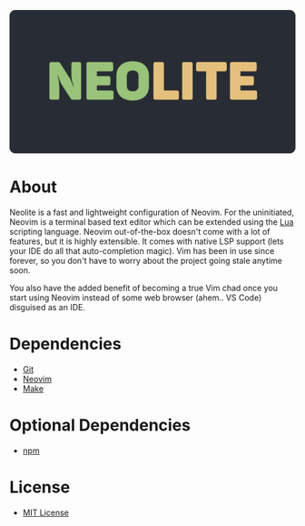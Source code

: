 ![neolite.png](blob/neolite.png)

# About

Neolite is a fast and lightweight configuration of Neovim. For the uninitiated, Neovim is a terminal based text editor which can be extended using the [Lua](https://www.lua.org/about.html) scripting language. Neovim out-of-the-box doesn't come with a lot of features, but it is highly extensible. It comes with native LSP support (lets your IDE do all that auto-completion magic). Vim has been in use since forever, so you don't have to worry about the project going stale anytime soon.

You also have the added benefit of becoming a true Vim chad once you start using Neovim instead of some web browser (ahem.. VS Code) disguised as an IDE.

# Dependencies

- [Git](https://github.com/git/git)
- [Neovim](https://github.com/neovim/neovim)
- [Make](https://www.gnu.org/software/make)

# Optional Dependencies

- [npm](https://github.com/npm/cli)

# License

- [MIT License](LICENSE)
